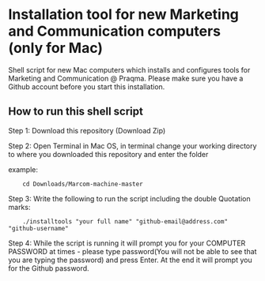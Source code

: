 # Installation tool for new Marketing and Communication computers (only for Mac)

Shell script for new Mac computers which installs and configures tools for Marketing and Communication @ Praqma. Please make sure you have a Github account before you start this installation.

## How to run this shell script

Step 1: Download this repository (Download Zip)

Step 2: Open Terminal in Mac OS, in terminal change your working directory to where you downloaded this repository and enter the folder

example:

        cd Downloads/Marcom-machine-master

Step 3: Write the following to run the script including the double Quotation marks:

        ./installtools "your full name" "github-email@address.com" "github-username"

Step 4: While the script is running it will prompt you for your COMPUTER PASSWORD at times - please type password(You will not be able to see that you are typing the password) and press Enter. At the end it will prompt you for the Github password.
